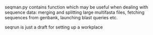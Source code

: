 seqman.py contains function which may be useful when dealing with sequence data: merging and splitting large multifasta files, fetching sequences from genbank, launching blast queries etc.

seqrun is just a draft for setting up a workplace 
